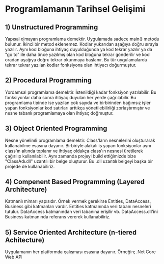 # Programlamanın Tarihsel Gelişimi

## 1) Unstructured Programming
Yapısal olmayan programlama demektir. Uygulamada sadece main() metodu bulunur. İkinci bir metod eklenemez. Kodlar yukarıdan aşağıya doğru sırayla yazılır. Aynı kod bloğuna ihtiyaç duyulduğunda ya kod tekrar yazılır ya da "go to" ile daha önce yazılmış olan kod bloğuna tekrar gönderilir ve kod oradan aşağıya doğru tekrar okunmaya başlanır. Bu tür uygulamalarda tekrar tekrar yazılan kodlar fonksiyona olan ihtiyacı doğurmuştur.

## 2) Procedural Programming
Yordamsal programlama demektir. İstenildiği kadar fonksiyon yazılabilir. Bu fonksiyonlar daha sonra ihtiyaç duyulan her yerde çağrılabilir. Bu programlama tipinde ise yazılan çok sayıda ve birbirinden bağımsız işler yapan fonksiyonlar kod satırları arttıkça yönetilebilirliği zorlaştırmıştır ve nesne tabanlı programlamaya olan ihtiyaç doğmuştur.

## 3) Object Oriented Programming
Nesne yönelimli programlama demektir. Class'ların nesnelerini oluşturarak kullanabilme esasına dayanır. Birbiriyle alakalı iş yapan fonksiyonlar aynı class'ın altında toplanır ve ihtiyaç oldukça class'ın nesnesi üretilerek çağırılıp kullanılabilir. Aynı zamanda projeyi build ettiğimizde bize "ClassAdı.dll" uzantılı bir belge oluşturur. Bu .dll uzantılı belgeyi başka bir projede de kullanabiliriz.

## 4) Compenent Based Programming (Layered Architecture)
Katmanlı mimarı yapısıdır. Örnek vermek gerekirse Entities, DataAccess, Business gibi katmanları vardır. Entities katmanında veri tabanı nesneleri tutulur. DataAccess katmanından veri tabanına erişilir vb. DataAccess.dll'ini Business katmanında referans vererek kullanabiliriz.

## 5) Service Oriented Architecture (n-tiered Achitecture)
Uygulamanın her platformda çalışması esasına dayanır. Örneğin; .Net Core Web API
